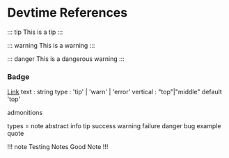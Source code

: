 # Devtime References

::: tip
This is a tip
:::

::: warning
This is a warning
:::

::: danger
This is a dangerous warning
:::

### Badge <Badge text="beta" type="warn"/> <Badge text="0.10.1+"/>
[Link](https://v0.vuepress.vuejs.org/guide/using-vue.html#badge)
text : string
type : 'tip' | 'warn' | 'error'
vertical : "top"|"middle" default 'top'



admonitions

<!-- !!! <admonition type> <Admonition title>
Admonition content
!!! -->

types = note abstract info tip success warning failure danger bug example quote
<!-- https://github.com/docarys/markdown-it-admonition -->

!!! note Testing Notes
Good Note 
!!!